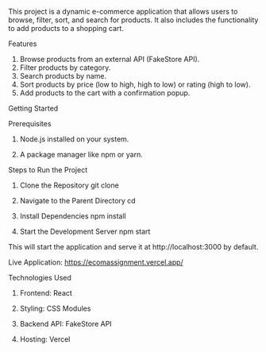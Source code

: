 This project is a dynamic e-commerce application that allows users to browse, filter, sort, and search for products. It also includes the functionality to add products to a shopping cart.

Features

 1. Browse products from an external API (FakeStore API).
 2. Filter products by category.
 3. Search products by name.
 4. Sort products by price (low to high, high to low) or rating (high to low).
 5. Add products to the cart with a confirmation popup.

Getting Started

Prerequisites

1. Node.js installed on your system.

2. A package manager like npm or yarn.

Steps to Run the Project

1. Clone the Repository
    git clone <repository-url>

2. Navigate to the Parent Directory
    cd <project-folder>

3. Install Dependencies
    npm install

4. Start the Development Server
    npm start

This will start the application and serve it at http://localhost:3000 by default.

Live Application: https://ecomassignment.vercel.app/

Technologies Used

1. Frontend: React

2. Styling: CSS Modules

3. Backend API: FakeStore API

4. Hosting: Vercel
